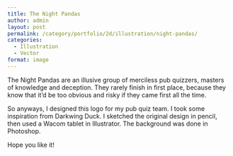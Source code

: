 ```yaml
---
title: The Night Pandas
author: admin
layout: post
permalink: /category/portfolio/2d/illustration/night-pandas/
categories:
  - Illustration
  - Vector
format: image
---
```

The Night Pandas are an illusive group of merciless pub quizzers, masters of knowledge and deception. They rarely finish in first place, because they know that it&#8217;d be too obvious and risky if they came first all the time.

So anyways, I designed this logo for my pub quiz team. I took some inspiration from Darkwing Duck. I sketched the original design in pencil, then used a Wacom tablet in Illustrator. The background was done in Photoshop.

Hope you like it!